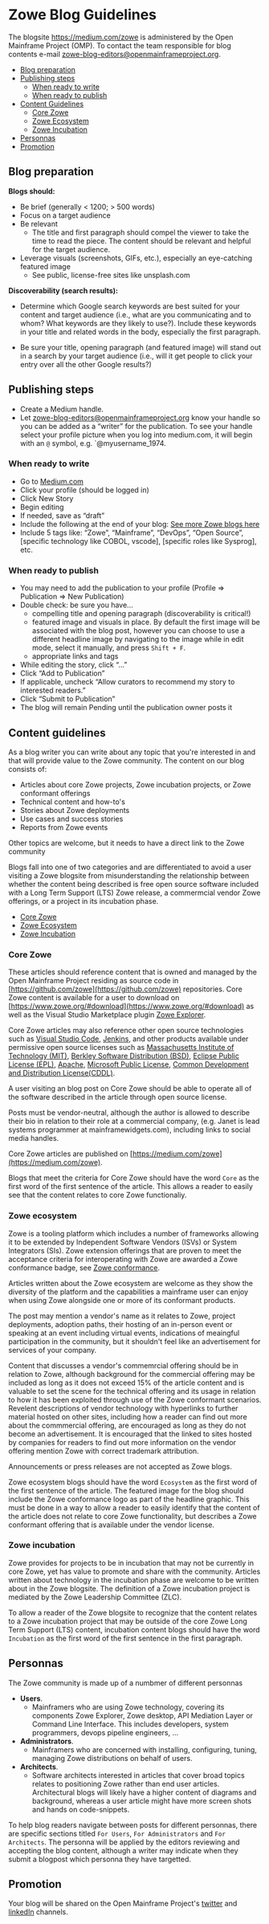 # Zowe Blog Guidelines

The blogsite https://medium.com/zowe is administered by the Open Mainframe Project (OMP).  To contact the team responsible for blog contents e-mail [zowe-blog-editors@openmainframeproject.org](email:zowe-blog-editors@openmainframeproject.org).

 - [Blog preparation](#blog-preparation)
 - [Publishing steps](#publishing-steps)
   - [When ready to write](#when-ready-to-write)
   - [When ready to publish](#when-ready-to-publish)
 - [Content Guidelines](#content-guidelines)
   - [Core Zowe](#core-zowe)
   - [Zowe Ecosystem](#zowe-ecosystem)
   - [Zowe Incubation](#zowe-incubation)
 - [Personnas](#personnas)
 - [Promotion](#promotion)

## Blog preparation

**Blogs should:**

 - Be brief (generally < 1200; > 500 words)
 - Focus on a target audience
 - Be relevant
   - The title and first paragraph should compel the viewer to take the time to read the piece.  The content should be relevant and helpful for the target audience.
 - Leverage visuals (screenshots, GIFs, etc.), especially an eye-catching featured image  
   - See public, license-free sites like unsplash.com

**Discoverability (search results):**

 - Determine which Google search keywords are best suited for your content and target audience (i.e., what are you communicating and to whom?  What keywords are they likely to use?).  Include these keywords in your title and related words in the body, especially the first paragraph.

 - Be sure your title, opening paragraph (and featured image) will stand out in a search by your target audience (i.e., will it get people to click your entry over all the other Google results?)

## Publishing steps

 - Create a Medium handle.  
 - Let [zowe-blog-editors@openmainframeproject.org](email:zowe-blog-editors@openmainframeproject.org) know your handle so you can be added as a “writer” for the publication.  To see your handle select your profile picture when you log into medium.com, it will begin with an `@` symbol, e.g. `@myusername_1974.  

### When ready to write

 - Go to [Medium.com](https://medium.com)
 - Click your profile (should be logged in)
 - Click New Story
 - Begin editing
 - If needed, save as “draft”
 - Include the following at the end of your blog: [See more Zowe blogs here](https://medium.com/zowe)
 - Include 5 tags like: “Zowe”, “Mainframe”, “DevOps”, “Open Source”, [specific technology like COBOL, vscode], [specific roles like Sysprog], etc.

### When ready to publish

 - You may need to add the publication to your profile (Profile => Publication => New Publication)
 - Double check: be sure you have...
   - compelling title and opening paragraph (discoverability is critical!)
   - featured image and visuals in place.  By default the first image will be associated with the blog post, however you can choose to use a different headline image by navigating to the image while in edit mode, select it manually, and press `Shift + F`. 
   - appropriate links and tags
 - While editing the story, click “…”
 - Click “Add to Publication”
 - If applicable, uncheck “Allow curators to recommend my story to interested readers.”
 - Click “Submit to Publication”
 - The blog will remain Pending until the publication owner posts it

 ## Content guidelines

 As a blog writer you can write about any topic that you're interested in and that will provide value to the Zowe community.  The content on our blog consists of:

 - Articles about core Zowe projects, Zowe incubation projects, or Zowe conformant offerings
 - Technical content and how-to's
 - Stories about Zowe deployments
 - Use cases and success stories
 - Reports from Zowe events

 Other topics are welcome, but it needs to have a direct link to the Zowe community
 
 Blogs fall into one of two categories and are differentiated to avoid a user visiting a Zowe blogsite from misunderstanding the relationship between whether the content being described is free open source software included with a Long Term Support (LTS) Zowe release, a commermcial vendor Zowe offerings, or a project in its incubation phase.

 - [Core Zowe](#core-zowe)
 - [Zowe Ecosystem](#zowe-ecosystem)
 - [Zowe Incubation](#zowe-incubation)

 
### Core Zowe
 
 These articles should reference content that is owned and managed by the Open Mainframe Project residing as source code in [https://github.com/zowe](https://github.com/zowe) repositories.  Core Zowe content is available for a user to download on [https://www.zowe.org/#download](https://www.zowe.org/#download) as well as the Visual Studio Marketplace plugin [Zowe Explorer](https://marketplace.visualstudio.com/items?itemName=Zowe.vscode-extension-for-zowe).

 Core Zowe articles may also reference other open source technologies such as [Visual Studio Code](https://code.visualstudio.com/), [Jenkins](https://www.jenkins.io/), and other products available under permissive open source licenses such as [Massachusetts Institute of Technology (MIT)](https://opensource.org/licenses/MIT), [Berkley Software Distribution (BSD)](http://www.ipglossary.com/glossary/berkeley-software-distribution-license-bsd-license/#.XEiHtlwzaUk),  [Eclipse Public License (EPL)](https://www.eclipse.org/legal/epl-2.0/faq.php), [Apache](https://www.apache.org/licenses/), [Microsoft Public License](https://resources.whitesourcesoftware.com/blog-whitesource/top-10-microsoft-public-license-ms-pl-questions-answered), [Common Development and Distribution License(CDDL)](https://resources.whitesourcesoftware.com/blog-whitesource/top-10-common-development-and-distribution-license-cddl-questions-answered).

 A user visiting an blog post on Core Zowe should be able to operate all of the software described in the article through open source license.

 Posts must be vendor-neutral, although the author is allowed to describe their bio in relation to their role at a commercial company, (e.g. Janet is lead systems programmer at mainframewidgets.com), including links to social media handles.

 Core Zowe articles are published on [https://medium.com/zowe](https://medium.com/zowe).

 Blogs that meet the criteria for Core Zowe should have the word `Core` as the first word of the first sentence of the article.  This allows a reader to easily see that the content relates to core Zowe functionaliy.

### Zowe ecosystem

Zowe is a tooling platform which includes a number of frameworks allowing it to be extended by Independent Software Vendors (ISVs) or System Integrators (SIs).  Zowe extension offerings that are proven to meet the acceptance criteria for interoperating with Zowe are awarded a Zowe conformance badge, see [Zowe conformance](https://www.openmainframeproject.org/projects/zowe/conformance).

Articles written about the Zowe ecosystem are welcome as they show the diversity of the platform and the capabilities a mainframe user can enjoy when using Zowe alongside one or more of its conformant products.

The post may mention a vendor's name as it relates to Zowe, project deployments, adoption paths, their hosting of an in-person event or speaking at an event including virtual events, indications of meaingful participation in the community, but it shouldn't feel like an advertisement for services of your company.  

Content that discusses a vendor's commemrcial offering should be in relation to Zowe, although background for the commercial offering may be included as long as it does not exceed 15% of the article content and is valuable to set the scene for the technical offering and its usage in relation to how it has been exploited through use of the Zowe conformant scenarios.  Revelent descriptions of vendor technology with hyperlinks to further material hosted on other sites, including how a reader can find out more about the commmercial offering, are encouraged as long as they do not become an advertisement. It is encouraged that the linked to sites hosted by companies for readers to find out more information on the vendor offering mention Zowe with correct trademark attribution.  

Announcements or press releases are not accepted as Zowe blogs.

Zowe ecosystem blogs should have the word `Ecosystem` as the first word of the first sentence of the article.  The featured image for the blog should include the Zowe conformance logo as part of the headline graphic.  This must be done in a way to allow a reader to easily identify that the content of the article does not relate to core Zowe functionality, but describes a Zowe conformant offering that is available under the vendor license.  

### Zowe incubation

Zowe provides for projects to be in incubation that may not be currently in core Zowe, yet has value to promote and share with the community.  Articles written about technology in the incubation phase are welcome to be written about in the Zowe blogsite.  The definition of a Zowe incubation project is mediated by the Zowe Leadership Committee (ZLC).

To allow a reader of the Zowe blogsite to recognize that the content relates to a Zowe incubation project that may be outside of the core Zowe Long Term Support (LTS) content, incubation content blogs should have the word `Incubation` as the first word of the first sentence in the first paragraph.  

## Personnas
 
 The Zowe community is made up of a numbmer of different personnas

 - **Users**.  
   - Mainframers who are using Zowe technology, covering its components Zowe Explorer, Zowe desktop, API Mediation Layer or Command Line Interface.  This includes developers, system programmers, devops pipeline engineers, ...
 - **Administrators**.  
   - Mainframers who are concerned with installing, configuring, tuning, managing Zowe distributions on behalf of users.
 - **Architects**.  
   - Software architects interested in articles that cover broad topics relates to positioning Zowe rather than end user articles.  Architectural blogs will likely have a higher content of diagrams and background, whereas a user article might have more screen shots and hands on code-snippets.

To help blog readers navigate between posts for different personnas, there are specific sections titled `For Users`, `For Administrators` and `For Architects`.  The personna will be applied by the editors reviewing and accepting the blog content, although a writer may indicate when they submit a blogpost which personna they have targetted.

## Promotion

Your blog will be shared on the Open Mainframe Project's [twitter](https://twitter.com/OpenMFProject) and [linkedIn](https://www.linkedin.com/company/the-open-mainframe-project/) channels.  
